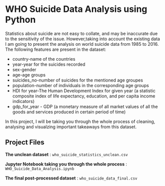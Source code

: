 # WHO Suicide Data Analysis using Python


Statistics about suicide are not easy to collate, and may be inaccurate due to the sensitivity of the issue. However,taking into account the existing data I am going to present the analysis on world suicide data from 1985 to 2016. The following features are present in the dataset:

- country-name of the countries
- year-year for the suicides recorded
- sex-gender
- age-age groups
- suicides_no-number of suicides for the mentioned age groupes
- population-number of individuals in the corresponding age groups
- HDI for year-The Human Development Index for given year (a statistic composite index of life expectancy, education, and per capita income indicators)
- gdp_for_year - GDP (a monetary measure of all market values of all the goods and services produced in certain period of time)

In this project, I will be taking you through the whole process of cleaning, analysing and visualzing important takeaways from this dataset.

## Project Files

**The unclean dataset** : `who_suicide_statistics_unclean.csv`

**Jupyter Notebook taking you through the whole process** : `WHO_Suicide_Data_Analysis.ipynb`

**The final post-processed dataset** : `who_suicide_data_final.csv`

